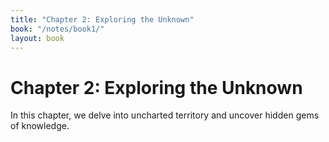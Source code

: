 ```yaml
---
title: "Chapter 2: Exploring the Unknown"
book: "/notes/book1/"
layout: book
---
```

# Chapter 2: Exploring the Unknown

In this chapter, we delve into uncharted territory and uncover hidden gems of knowledge.
